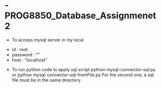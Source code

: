 # -PROG8850_Database_Assignmenet2

* To access mysql server in my local
- id : root
- password : ""
- host : "localhost"

* To run python code to apply sql script
python mysql-connector-sql.py or python mysql-connector-sql-fromFile.py
For the second one, a sql file must be in the same directory.

